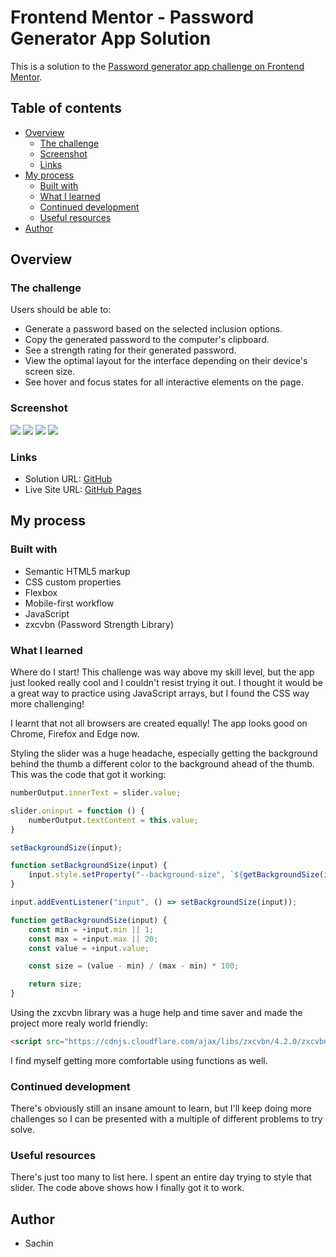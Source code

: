 # Frontend Mentor - Password Generator App Solution

This is a solution to the [Password generator app challenge on Frontend Mentor](https://www.frontendmentor.io/challenges/password-generator-app-Mr8CLycqjh).

## Table of contents

- [Overview](#overview)
  - [The challenge](#the-challenge)
  - [Screenshot](#screenshot)
  - [Links](#links)
- [My process](#my-process)
  - [Built with](#built-with)
  - [What I learned](#what-i-learned)
  - [Continued development](#continued-development)
  - [Useful resources](#useful-resources)
- [Author](#author)

## Overview

### The challenge

Users should be able to:

- Generate a password based on the selected inclusion options.
- Copy the generated password to the computer's clipboard.
- See a strength rating for their generated password.
- View the optimal layout for the interface depending on their device's screen size.
- See hover and focus states for all interactive elements on the page.

### Screenshot

![](./assets/images/password-generator-app-desktop.png)
![](./assets/images/password-generator-app-desktop-weak.png)
![](./assets/images/password-generator-app-mobile.png)
![](./assets/images/password-generator-app-mobile-error.png)

### Links

- Solution URL: [GitHub](https://github.com/wesleyjacoby/Password-Generator)
- Live Site URL: [GitHub Pages](https://wesleyjacoby.github.io/Password-Generator/)

## My process

### Built with

- Semantic HTML5 markup
- CSS custom properties
- Flexbox
- Mobile-first workflow
- JavaScript
- zxcvbn (Password Strength Library)


### What I learned

Where do I start! This challenge was way above my skill level, but the app just looked really cool and I couldn't resist trying it out. I thought it would be a great way to practice using JavaScript arrays, but I found the CSS way more challenging!

I learnt that not all browsers are created equally! The app looks good on Chrome, Firefox and Edge now.

Styling the slider was a huge headache, especially getting the background behind the thumb a different color to the background ahead of the thumb. This was the code that got it working:

```js
numberOutput.innerText = slider.value;

slider.oninput = function () {
    numberOutput.textContent = this.value;
}

setBackgroundSize(input);

function setBackgroundSize(input) {
    input.style.setProperty("--background-size", `${getBackgroundSize(input)}%`);
}

input.addEventListener("input", () => setBackgroundSize(input));

function getBackgroundSize(input) {
    const min = +input.min || 1;
    const max = +input.max || 20;
    const value = +input.value;

    const size = (value - min) / (max - min) * 100;

    return size;
}
```

Using the zxcvbn library was a huge help and time saver and made the project more realy world friendly:

```html
<script src="https://cdnjs.cloudflare.com/ajax/libs/zxcvbn/4.2.0/zxcvbn.js"></script>
```

I find myself getting more comfortable using functions as well.

### Continued development

There's obviously still an insane amount to learn, but I'll keep doing more challenges so I can be presented with a multiple of different problems to try solve.

### Useful resources

There's just too many to list here. I spent an entire day trying to style that slider. The code above shows how I finally got it to work.

## Author

- Sachin
